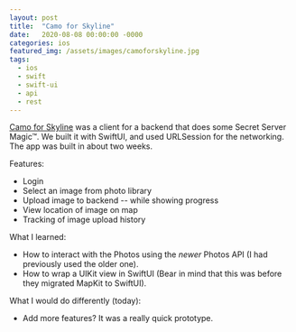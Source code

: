```yaml
---
layout: post
title:  "Camo for Skyline"
date:   2020-08-08 00:00:00 -0000
categories: ios
featured_img: /assets/images/camoforskyline.jpg
tags:
  - ios
  - swift
  - swift-ui
  - api
  - rest
---
```


[Camo for Skyline](https://web.archive.org/web/20230710000212/https://apps.apple.com/us/app/camo-for-skyline/id1526900359) was a client for a backend that does some Secret Server Magic™. We built it with SwiftUI, and used URLSession for the networking. The app was built in about two weeks.

Features:
* Login
* Select an image from photo library
* Upload image to backend -- while showing progress
* View location of image on map
* Tracking of image upload history

What I learned:
* How to interact with the Photos using the _newer_ Photos API (I had previously used the older one).
* How to wrap a UIKit view in SwiftUI (Bear in mind that this was before they migrated MapKit to SwiftUI).

What I would do differently (today):
* Add more features? It was a really quick prototype.